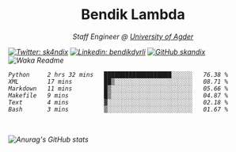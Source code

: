 <h1 align="center"> Bendik Lambda </h1>
<p align="center"><em>Staff Engineer @ <a href="http://www.uia.no">University of Agder</a></p>



[![Twitter: sk4ndix](https://img.shields.io/twitter/follow/sk4ndix?style=social)](https://twitter.com/sk4ndix)
[![Linkedin: bendikdyrli](https://img.shields.io/badge/-bendikdyrli-blue?style=flat-square&logo=Linkedin&logoColor=white&link=https://www.linkedin.com/in/bendikdyrli/)](https://www.linkedin.com/in/bendikdyrli/)
[![GitHub skandix](https://img.shields.io/github/followers/skandix?label=follow&style=social)](https://github.com/skandix)
![Waka Readme](https://github.com/skandix/skandix/workflows/Waka%20Readme/badge.svg)


<!--START_SECTION:waka-->

```text
Python     2 hrs 32 mins   ███████████████████░░░░░░   76.38 %
XML        17 mins         ██▒░░░░░░░░░░░░░░░░░░░░░░   08.71 %
Markdown   11 mins         █▒░░░░░░░░░░░░░░░░░░░░░░░   05.66 %
Makefile   9 mins          █▒░░░░░░░░░░░░░░░░░░░░░░░   04.87 %
Text       4 mins          ▓░░░░░░░░░░░░░░░░░░░░░░░░   02.18 %
Bash       3 mins          ▒░░░░░░░░░░░░░░░░░░░░░░░░   01.67 %
```

<!--END_SECTION:waka-->

  <br>
  
![Anurag's GitHub stats](https://github-readme-stats.vercel.app/api?username=skandix&show_icons=true&theme=tokyonight)


